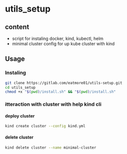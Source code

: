 # utils_setup

## content

- script for instaling docker, kind, kubectl, helm
- minimal cluster config for up kube cluster with kind 

## Usage

### Instaling

```bash
git clone https://gitlab.com/eatmore01/utils-setup.git
cd utils_setup
chmod +x "$(pwd)/install.sh" && "$(pwd)/install.sh"
```

### itteraction with cluster with help kind cli

#### deploy cluster

```bash
kind create cluster --config kind.yml
```

#### delete cluster

```bash
kind delete cluster --name minimal-cluster
```